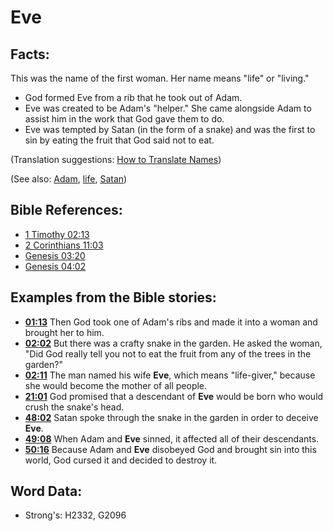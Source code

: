 # Eve #

## Facts: ##

This was the name of the first woman. Her name means "life" or "living."

* God formed Eve from a rib that he took out of Adam.
* Eve was created to be Adam's "helper." She came alongside Adam to assist him in the work that God gave them to do.
* Eve was tempted by Satan (in the form of a snake) and was the first to sin by eating the fruit that God said not to eat.

(Translation suggestions: [How to Translate Names](rc://en/ta/man/translate/translate-names))

(See also: [Adam](../names/adam.md), [life](../kt/life.md), [Satan](../kt/satan.md))

## Bible References: ##

* [1 Timothy 02:13](rc://en/tn/help/1ti/02/13)
* [2 Corinthians 11:03](rc://en/tn/help/2co/11/03)
* [Genesis 03:20](rc://en/tn/help/gen/03/20)
* [Genesis 04:02](rc://en/tn/help/gen/04/02)

## Examples from the Bible stories: ##

* __[01:13](rc://en/tn/help/obs/01/13)__ Then God took one of Adam's ribs and made it into a woman and brought her to him.
* __[02:02](rc://en/tn/help/obs/02/02)__ But there was a crafty snake in the garden. He asked the woman, "Did God really tell you not to eat the fruit from any of the trees in the garden?"
* __[02:11](rc://en/tn/help/obs/02/11)__ The man named his wife __Eve__, which means "life-giver," because she would become the mother of all people.
* __[21:01](rc://en/tn/help/obs/21/01)__ God promised that a descendant of __Eve__  would be born who would crush the snake's head.
* __[48:02](rc://en/tn/help/obs/48/02)__ Satan spoke through the snake in the garden in order to deceive __Eve__. 
* __[49:08](rc://en/tn/help/obs/49/08)__ When Adam and __Eve__ sinned, it affected all of their descendants.
* __[50:16](rc://en/tn/help/obs/50/16)__ Because Adam and __Eve__ disobeyed God and brought sin into this world, God cursed it and decided to destroy it.

## Word Data: ##

* Strong's: H2332, G2096
